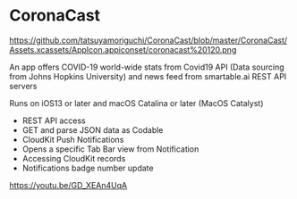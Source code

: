 # CoronaCast
https://github.com/tatsuyamoriguchi/CoronaCast/blob/master/CoronaCast/Assets.xcassets/AppIcon.appiconset/coronacast%20120.png

An app offers COVID-19 world-wide stats from Covid19 API (Data sourcing from Johns Hopkins University) and news feed from smartable.ai REST API servers

Runs on iOS13 or later and macOS Catalina or later (MacOS Catalyst)

* REST API access
* GET and parse JSON data as Codable
* CloudKit Push Notifications
* Opens a specific Tab Bar view from Notification
* Accessing CloudKit records
* Notifications badge number update

https://youtu.be/GD_XEAn4UqA

